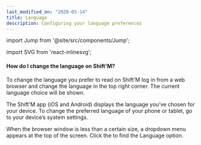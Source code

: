 ```yaml
---
last_modified_on: "2020-05-14"
title: Language
description: Configuring your language preferences
---
```


import Jump from '@site/src/components/Jump';

import SVG from 'react-inlinesvg';

#### How do I change the language on Shift'M?
To change the language you prefer to read on Shift'M log in from a web browser and change the language in the top right corner. The current language choice will be shown.

The Shift'M app (iOS and Android) displays the language you’ve chosen for your device. To change the preferred language of your phone or tablet, go to your device’s system settings.

When the browser window is less than a certain size, a dropdown menu appears at the top of the screen. Click the  to find the Language option.





[docs.strategies#daemon]: /docs/setup/deployment/strategies/#daemon
[docs.strategies#sidecar]: /docs/setup/deployment/strategies/#sidecar
[urls.rust]: https://www.rust-lang.org/
[urls.vector_performance]: https://shiftm.com/#performance


[docs.installation]: /docs/setup/installation/
[docs.process-management#flags]: /docs/administration/process-management/#flags
[docs.process-management#starting]: /docs/administration/process-management/#starting
[docs.reference.env-vars]: /docs/reference/env-vars/
[docs.reference.templating]: /docs/reference/templating/
[docs.reference]: /docs/reference/
[urls.globbing]: https://en.wikipedia.org/wiki/Glob_(programming)
[urls.strptime_specifiers]: https://docs.rs/chrono/0.4.11/chrono/format/strftime/index.html#specifiers
[urls.toml]: https://github.com/toml-lang/toml
